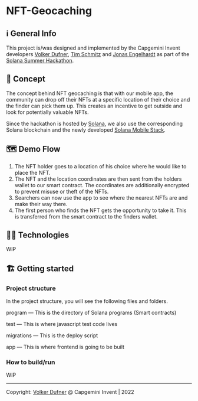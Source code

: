 # NFT-Geocaching

## ℹ️ General Info

This project is/was designed and implemented by the Capgemini Invent developers [Volker Dufner](https://github.com/dFohlen), [Tim Schmitz](https://github.com/0x0tim) and [Jonas Engelhardt](https://github.com/joengelh) as part of the [Solana Summer Hackathon](https://solana.com/summercamp).

## 📝 Concept

The concept behind NFT geocaching is that with our mobile app, the community can drop off their NFTs at a specific location of their choice and the finder can pick them up. This creates an incentive to get outside and look for potentially valuable NFTs.

Since the hackathon is hosted by [Solana](https://solana.com/), we also use the corresponding Solana blockchain and the newly developed [Solana Mobile Stack](https://solana.com/de/news/solana-mobile-stack-reveal).

## 🗺️ Demo Flow

1. The NFT holder goes to a location of his choice where he would like to place the NFT.
2. The NFT and the location coordinates are then sent from the holders wallet to our smart contract. The coordinates are additionally encrypted to prevent misuse or theft of the NFTs.
3. Searchers can now use the app to see where the nearest NFTs are and make their way there.
4. The first person who finds the NFT gets the opportunity to take it. This is transferred from the smart contract to the finders wallet.

## 🧑‍💻 Technologies

WIP

## 🏗️ Getting started

### Project structure

In the project structure, you will see the following files and folders.

program — This is the directory of Solana programs (Smart contracts)

test — This is where javascript test code lives

migrations — This is the deploy script

app — This is where frontend is going to be built

### How to build/run

WIP

---

Copyright: [Volker Dufner](https://github.com/dFohlen) @ Capgemini Invent | 2022
